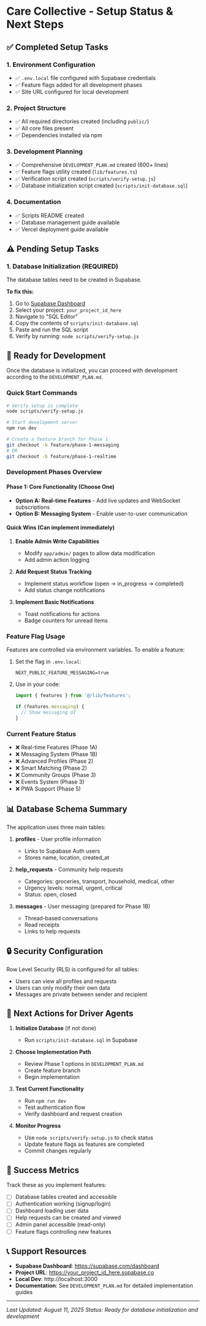 # Care Collective - Setup Status & Next Steps

## ✅ Completed Setup Tasks

### 1. Environment Configuration
- ✅ `.env.local` file configured with Supabase credentials
- ✅ Feature flags added for all development phases
- ✅ Site URL configured for local development

### 2. Project Structure
- ✅ All required directories created (including `public/`)
- ✅ All core files present
- ✅ Dependencies installed via npm

### 3. Development Planning
- ✅ Comprehensive `DEVELOPMENT_PLAN.md` created (600+ lines)
- ✅ Feature flags utility created (`lib/features.ts`)
- ✅ Verification script created (`scripts/verify-setup.js`)
- ✅ Database initialization script created (`scripts/init-database.sql`)

### 4. Documentation
- ✅ Scripts README created
- ✅ Database management guide available
- ✅ Vercel deployment guide available

## ⚠️ Pending Setup Tasks

### 1. Database Initialization (REQUIRED)
The database tables need to be created in Supabase. 

**To fix this:**
1. Go to [Supabase Dashboard](https://supabase.com/dashboard)
2. Select your project: `your_project_id_here`
3. Navigate to "SQL Editor"
4. Copy the contents of `scripts/init-database.sql`
5. Paste and run the SQL script
6. Verify by running: `node scripts/verify-setup.js`

## 🚀 Ready for Development

Once the database is initialized, you can proceed with development according to the `DEVELOPMENT_PLAN.md`.

### Quick Start Commands

```bash
# Verify setup is complete
node scripts/verify-setup.js

# Start development server
npm run dev

# Create a feature branch for Phase 1
git checkout -b feature/phase-1-messaging
# OR
git checkout -b feature/phase-1-realtime
```

### Development Phases Overview

#### Phase 1: Core Functionality (Choose One)
- **Option A: Real-time Features** - Add live updates and WebSocket subscriptions
- **Option B: Messaging System** - Enable user-to-user communication

#### Quick Wins (Can implement immediately)
1. **Enable Admin Write Capabilities**
   - Modify `app/admin/` pages to allow data modification
   - Add admin action logging

2. **Add Request Status Tracking**
   - Implement status workflow (open → in_progress → completed)
   - Add status change notifications

3. **Implement Basic Notifications**
   - Toast notifications for actions
   - Badge counters for unread items

### Feature Flag Usage

Features are controlled via environment variables. To enable a feature:

1. Set the flag in `.env.local`:
   ```env
   NEXT_PUBLIC_FEATURE_MESSAGING=true
   ```

2. Use in your code:
   ```typescript
   import { features } from '@/lib/features';
   
   if (features.messaging) {
     // Show messaging UI
   }
   ```

### Current Feature Status
- ❌ Real-time Features (Phase 1A)
- ❌ Messaging System (Phase 1B)
- ❌ Advanced Profiles (Phase 2)
- ❌ Smart Matching (Phase 2)
- ❌ Community Groups (Phase 3)
- ❌ Events System (Phase 3)
- ❌ PWA Support (Phase 5)

## 📊 Database Schema Summary

The application uses three main tables:

1. **profiles** - User profile information
   - Links to Supabase Auth users
   - Stores name, location, created_at

2. **help_requests** - Community help requests
   - Categories: groceries, transport, household, medical, other
   - Urgency levels: normal, urgent, critical
   - Status: open, closed

3. **messages** - User messaging (prepared for Phase 1B)
   - Thread-based conversations
   - Read receipts
   - Links to help requests

## 🔒 Security Configuration

Row Level Security (RLS) is configured for all tables:
- Users can view all profiles and requests
- Users can only modify their own data
- Messages are private between sender and recipient

## 📝 Next Actions for Driver Agents

1. **Initialize Database** (if not done)
   - Run `scripts/init-database.sql` in Supabase

2. **Choose Implementation Path**
   - Review Phase 1 options in `DEVELOPMENT_PLAN.md`
   - Create feature branch
   - Begin implementation

3. **Test Current Functionality**
   - Run `npm run dev`
   - Test authentication flow
   - Verify dashboard and request creation

4. **Monitor Progress**
   - Use `node scripts/verify-setup.js` to check status
   - Update feature flags as features are completed
   - Commit changes regularly

## 🎯 Success Metrics

Track these as you implement features:
- [ ] Database tables created and accessible
- [ ] Authentication working (signup/login)
- [ ] Dashboard loading user data
- [ ] Help requests can be created and viewed
- [ ] Admin panel accessible (read-only)
- [ ] Feature flags controlling new features

## 📞 Support Resources

- **Supabase Dashboard**: https://supabase.com/dashboard
- **Project URL**: https://your_project_id_here.supabase.co
- **Local Dev**: http://localhost:3000
- **Documentation**: See `DEVELOPMENT_PLAN.md` for detailed implementation guides

---

*Last Updated: August 11, 2025*
*Status: Ready for database initialization and development*